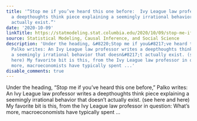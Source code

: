 ```yaml
---
title: '“Stop me if you’ve heard this one before:  Ivy League law professor writes
  a deepthoughts think piece explaining a seemingly irrational behavior that doesn’t
  actually exist.”'
date: '2020-10-09'
linkTitle: https://statmodeling.stat.columbia.edu/2020/10/09/stop-me-if-youve-heard-this-one-before-ivy-league-law-professor-writes-a-deepthoughts-think-piece-explaining-a-seemingly-irrational-behavior-that-doesnt-actually-exist/
source: Statistical Modeling, Causal Inference, and Social Science
description: 'Under the heading, &#8220;Stop me if you&#8217;ve heard this one before,&#8221;
  Palko writes: An Ivy League law professor writes a deepthoughts think piece explaining
  a seemingly irrational behavior that doesn&#8217;t actually exist. (see here and
  here) My favorite bit is this, from the Ivy League law professor in question: What’s
  more, macroeconomists have typically spent ...'
disable_comments: true
---
```

Under the heading, &#8220;Stop me if you&#8217;ve heard this one before,&#8221; Palko writes: An Ivy League law professor writes a deepthoughts think piece explaining a seemingly irrational behavior that doesn&#8217;t actually exist. (see here and here) My favorite bit is this, from the Ivy League law professor in question: What’s more, macroeconomists have typically spent ...